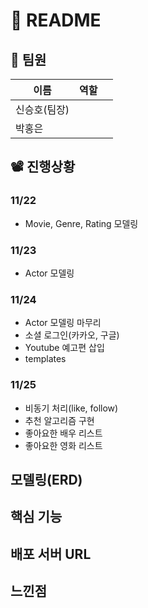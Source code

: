 # :notebook_with_decorative_cover: README

## :busts_in_silhouette: 팀원

| 이름         | 역할 |      |
| ------------ | ---- | ---- |
| 신승호(팀장) |      |      |
| 박홍은       |      |      |



## :film_projector: 진행상황

### 11/22

- Movie, Genre, Rating 모델링

### 11/23

- Actor 모델링

### 11/24

- Actor 모델링 마무리
- 소셜 로그인(카카오, 구글)
- Youtube 예고편 삽입
- templates

### 11/25

- 비동기 처리(like, follow)
- 추천 알고리즘 구현
- 좋아요한 배우 리스트
- 좋아요한 영화 리스트

## 모델링(ERD)

## 핵심 기능

## 배포 서버 URL

## 느낀점